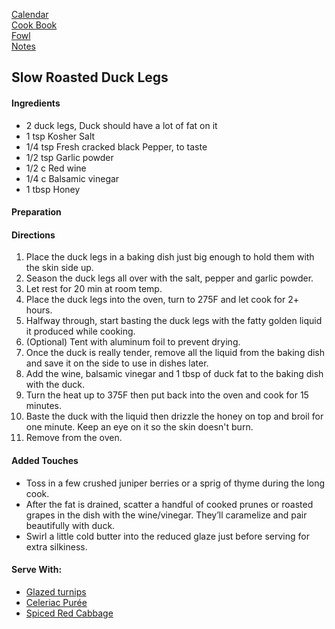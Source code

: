 [Calendar](https://github.com/vmsmith/EDT/blob/master/calendar.md)   
[Cook Book](https://github.com/vmsmith/CookBook/blob/master/README.md)   
[Fowl](https://github.com/vmsmith/CookBook/blob/master/poultry_fowl.md)   
[Notes](https://github.com/vmsmith/CookBook/blob/master/notes.md)    

## Slow Roasted Duck Legs  

#### Ingredients   
* 2 duck legs, Duck should have a lot of fat on it
* 1 tsp Kosher Salt
* 1/4 tsp Fresh cracked black Pepper, to taste
* 1/2 tsp Garlic powder
* 1/2 c Red wine
* 1/4 c Balsamic vinegar
* 1 tbsp Honey

#### Preparation   

#### Directions   
1. Place the duck legs in a baking dish just big enough to hold them with the skin side up. 
2. Season the duck legs all over with the salt, pepper and garlic powder.
3. Let rest for 20 min at room temp.
4. Place the duck legs into the oven, turn to 275F and let cook for 2+ hours.    
5. Halfway through, start basting the duck legs with the fatty golden liquid it produced while cooking.
6. (Optional) Tent with aluminum foil to prevent drying.   
7. Once the duck is really tender, remove all the liquid from the baking dish and save it on the side to use in dishes later.
8. Add the wine, balsamic vinegar and 1 tbsp of duck fat to the baking dish with the duck.
9. Turn the heat up to 375F then put back into the oven and cook for 15 minutes.   
10. Baste the duck with the liquid then drizzle the honey on top and broil for one minute. Keep an eye on it so the skin doesn't burn.
11. Remove from the oven.

#### Added Touches   
* Toss in a few crushed juniper berries or a sprig of thyme during the long cook.
* After the fat is drained, scatter a handful of cooked prunes or roasted grapes in the dish with the wine/vinegar. They’ll caramelize and pair beautifully with duck.
* Swirl a little cold butter into the reduced glaze just before serving for extra silkiness.

#### Serve With: 
* [Glazed turnips](https://github.com/vmsmith/CookBook/blob/master/veg_turnips_glazed.md)    
* [Celeriac Purée]()
* [Spiced Red Cabbage]()     
